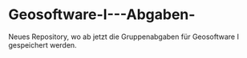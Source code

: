 # Geosoftware-I---Abgaben-
Neues Repository, wo ab jetzt die Gruppenabgaben für Geosoftware I gespeichert werden.
